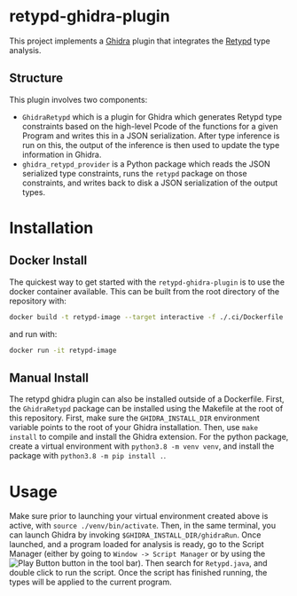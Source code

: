 # retypd-ghidra-plugin

This project implements a [Ghidra](https://ghidra-sre.org/) plugin that
integrates the [Retypd](https://github.com/GrammaTech/retypd) type analysis.

## Structure

This plugin involves two components:

- `GhidraRetypd` which is a plugin for Ghidra which generates Retypd type
  constraints based on the high-level Pcode of the functions for a given
  Program and writes this in a JSON serialization. After type inference is run
  on this, the output of the inference is then used to update the type
  information in Ghidra.
- `ghidra_retypd_provider` is a Python package which reads the JSON serialized
  type constraints, runs the `retypd` package on those constraints, and writes
  back to disk a JSON serialization of the output types.

# Installation

## Docker Install

The quickest way to get started with the `retypd-ghidra-plugin` is to use the
docker container available. This can be built from the root directory of the
repository with:

```bash
docker build -t retypd-image --target interactive -f ./.ci/Dockerfile .
```

and run with:

```bash
docker run -it retypd-image
```

## Manual Install

The retypd ghidra plugin can also be installed outside of a Dockerfile.
First, the `GhidraRetypd` package can be installed using the Makefile at the
root of this repository. First, make sure the `GHIDRA_INSTALL_DIR` environment
variable points to the root of your Ghidra installation. Then, use
`make install` to compile and install the Ghidra extension. For the python
package, create a virtual environment with `python3.8 -m venv venv`, and install
the package with `python3.8 -m pip install .`.

# Usage

Make sure prior to launching your virtual environment created above is active,
with `source ./venv/bin/activate`. Then, in the same terminal, you can launch
Ghidra by invoking `$GHIDRA_INSTALL_DIR/ghidraRun`. Once launched, and a
program loaded for analysis is ready, go to the Script Manager (either by
going to `Window -> Script Manager` or by using the ![Play Button](https://github.com/GrammaTech/ghidra/blob/master/GhidraDocs/images/play.png?raw=true)
button in the tool bar). Then search for `Retypd.java`, and double click to run
the script. Once the script has finished running, the types will be applied to
the current program.
